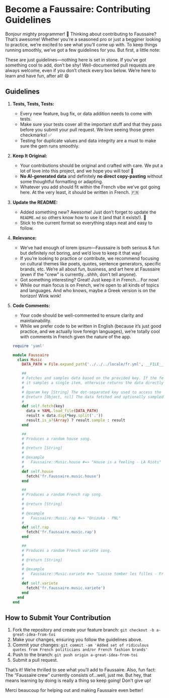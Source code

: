 # Become a Faussaire: Contributing Guidelines

Bonjour mighty programmer! 👋 Thinking about contributing to Faussaire? That’s awesome! Whether you’re a seasoned pro or just a begginer looking to practice, we’re excited to see what you’ll come up with. To keep things running smoothly, we’ve got a few guidelines for you. But first, a little note:

These are just guidelines—nothing here is set in stone. If you’ve got something cool to add, don’t be shy! Well-documented pull requests are always welcome, even if you don’t check every box below. We’re here to learn and have fun, after all! 😄

## Guidelines

1. **Tests, Tests, Tests:**
   - Every new feature, bug fix, or data addition needs to come with tests. 
   - Make sure your tests cover all the important stuff and that they pass before you submit your pull request. We love seeing those green checkmarks! ✅
   - Testing for duplicate values and data integrity are a must to make sure the gem runs smoothly.

2. **Keep It Original:**
   - Your contributions should be original and crafted with care. We put a lot of love into this project, and we hope you will too! 💖
   - **No AI-generated data** and definitely **no direct copy-pasting** without some thoughtful formatting or adapting.
   - Whatever you add should fit within the French vibe we’ve got going here. At the very least, it should be written in French. 🇫🇷

3. **Update the README:**
   - Added something new? Awesome! Just don’t forget to update the `README.md` so others know how to use it (and that it exists!). 👀
   - Stick to the current format so everything stays neat and easy to follow.

4. **Relevance:**
   - We’ve had enough of lorem ipsum—Faussaire is both serious & fun but definitely not boring, and we’d love to keep it that way!
   - If you’re looking to practice or contribute, we recommend focusing on cultural themes like poets, quotes, sentence generators, specific brands, etc. We’re all about fun, business, and art here at Faussaire (even if the "crew" is currently...shhh, don’t tell anyone).
   - Got something interesting? Great! Just keep it in French... For now!
   - While our main focus is on French, we’re open to all kinds of topics and languages. And who knows, maybe a Greek version is on the horizon! Wink wink!

5. **Code Comments:**
   - Your code should be well-commented to ensure clarity and maintainability.
   - While we prefer code to be written in English (because it’s just good practice, and we actually love foreign languages), we’re totally cool with comments in French given the nature of the app. 

   ```ruby
   require 'yaml'

   module Faussaire
     class Music
       DATA_PATH = File.expand_path('../../../locale/fr.yml', __FILE__)

       ##
       # Fetches and samples data based on the provided key. If the fetched data is an array,
       # it samples a single item, otherwise returns the data directly.
       #
       # @param key [String] The dot-separated key used to access the data.
       # @return [Object, nil] The data fetched and optionally sampled.
       #
       def self.fetch(key)
         data = YAML.load_file(DATA_PATH)
         result = data.dig(*key.split('.'))
         result.is_a?(Array) ? result.sample : result
       end

       ##
       # Produces a random house song.
       #
       # @return [String]
       #
       # @example
       #   Faussaire::Music.house #=> "House is a feeling - LA Riots"
       #
       def self.house
         fetch('fr.faussaire.music.house')
       end

       ##
       # Produces a random French rap song.
       #
       # @return [String]
       #
       # @example
       #   Faussaire::Music.rap #=> "Onizuka - PNL"
       #
       def self.rap
         fetch('fr.faussaire.music.rap')
       end

       ##
       # Produces a random French variété song.
       #
       # @return [String]
       #
       # @example
       #   Faussaire::Music.variete #=> "Laisse tomber les filles - France Gall"
       #
       def self.variete
         fetch('fr.faussaire.music.variete')
       end
     end
   end
   ```

## How to Submit Your Contribution

1. Fork the repository and create your feature branch: `git checkout -b a-great-idea-from-toi`
2. Make your changes, ensuring you follow the guidelines above.
3. Commit your changes: `git commit -am 'Added set of ridiculous quotes from French politicians and/or French fashion brands'`
4. Push to the branch: `git push origin a-great-idea-from-toi`
5. Submit a pull request.

That’s it! We’re thrilled to see what you’ll add to Faussaire. Also, fun fact: The “Faussaire crew” currently consists of...well, just me. But hey, that means learning by doing is really a thing so keep going! Don't give up!

Merci beaucoup for helping out and making Faussaire even better!